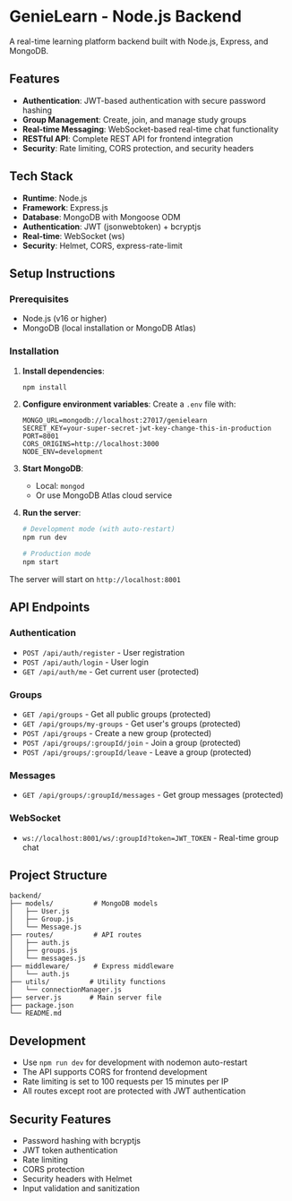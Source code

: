 # GenieLearn - Node.js Backend

A real-time learning platform backend built with Node.js, Express, and MongoDB.

## Features

- **Authentication**: JWT-based authentication with secure password hashing
- **Group Management**: Create, join, and manage study groups
- **Real-time Messaging**: WebSocket-based real-time chat functionality
- **RESTful API**: Complete REST API for frontend integration
- **Security**: Rate limiting, CORS protection, and security headers

## Tech Stack

- **Runtime**: Node.js
- **Framework**: Express.js
- **Database**: MongoDB with Mongoose ODM
- **Authentication**: JWT (jsonwebtoken) + bcryptjs
- **Real-time**: WebSocket (ws)
- **Security**: Helmet, CORS, express-rate-limit

## Setup Instructions

### Prerequisites

- Node.js (v16 or higher)
- MongoDB (local installation or MongoDB Atlas)

### Installation

1. **Install dependencies**:

   ```bash
   npm install
   ```

2. **Configure environment variables**:
   Create a `.env` file with:

   ```env
   MONGO_URL=mongodb://localhost:27017/genielearn
   SECRET_KEY=your-super-secret-jwt-key-change-this-in-production
   PORT=8001
   CORS_ORIGINS=http://localhost:3000
   NODE_ENV=development
   ```

3. **Start MongoDB**:

   - Local: `mongod`
   - Or use MongoDB Atlas cloud service

4. **Run the server**:

   ```bash
   # Development mode (with auto-restart)
   npm run dev

   # Production mode
   npm start
   ```

The server will start on `http://localhost:8001`

## API Endpoints

### Authentication

- `POST /api/auth/register` - User registration
- `POST /api/auth/login` - User login
- `GET /api/auth/me` - Get current user (protected)

### Groups

- `GET /api/groups` - Get all public groups (protected)
- `GET /api/groups/my-groups` - Get user's groups (protected)
- `POST /api/groups` - Create a new group (protected)
- `POST /api/groups/:groupId/join` - Join a group (protected)
- `POST /api/groups/:groupId/leave` - Leave a group (protected)

### Messages

- `GET /api/groups/:groupId/messages` - Get group messages (protected)

### WebSocket

- `ws://localhost:8001/ws/:groupId?token=JWT_TOKEN` - Real-time group chat

## Project Structure

```
backend/
├── models/          # MongoDB models
│   ├── User.js
│   ├── Group.js
│   └── Message.js
├── routes/          # API routes
│   ├── auth.js
│   ├── groups.js
│   └── messages.js
├── middleware/      # Express middleware
│   └── auth.js
├── utils/          # Utility functions
│   └── connectionManager.js
├── server.js       # Main server file
├── package.json
└── README.md
```

## Development

- Use `npm run dev` for development with nodemon auto-restart
- The API supports CORS for frontend development
- Rate limiting is set to 100 requests per 15 minutes per IP
- All routes except root are protected with JWT authentication

## Security Features

- Password hashing with bcryptjs
- JWT token authentication
- Rate limiting
- CORS protection
- Security headers with Helmet
- Input validation and sanitization

